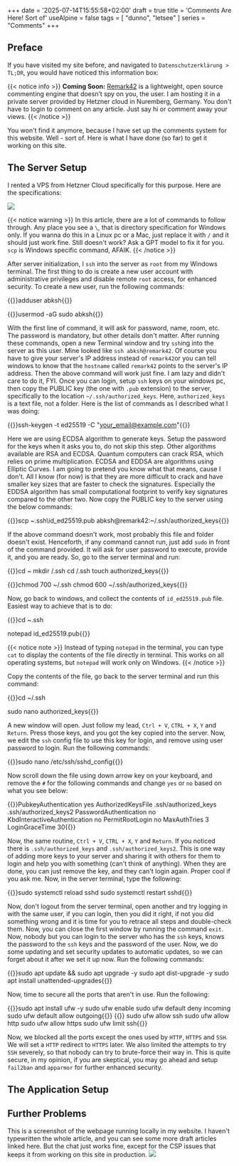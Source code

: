 +++
date = '2025-07-14T15:55:58+02:00'
draft = true
title = 'Comments Are Here! Sort of'
useAlpine = false
tags = [
    "dunno",
    "letsee"
]
series = "Comments"
+++

## Preface
If you have visited my site before, and navigated to `Datenschutzerklärung > TL;DR`, you would have noticed this information box:

{{< notice info >}}
**Coming Soon:** [Remark42](https://remark42.com/) is a lightweight, open source commenting engine that doesn’t spy on you, the user. I am hosting it in a private server provided by Hetzner cloud in Nuremberg, Germany. You don't have to login to comment on any article. Just say hi or comment away your views.
{{< /notice >}}

You won't find it anymore, because I have set up the comments system for this website. Well - sort of. Here is what I have done (so far) to get it working on this site.

## The Server Setup

I rented a VPS from Hetzner Cloud specifically for this purpose. Here are the specifications:

![](/images/hetzner.png)

{{< notice warning >}}
In this article, there are a lot of commands to follow through. Any place you see a `\`, that is directory specification for Windows only. If you wanna do this in a Linux pc or a Mac, just replace it with `/` and it should just work fine. Still doesn't work? Ask a GPT model to fix it for you. `scp` is Windows specific command, AFAIK.
{{< /notice >}}

After server initialization, I `ssh` into the server as `root` from my Windows terminal. The first thing to do is create a new user account with administrative privileges and disable remote `root` access, for enhanced security. To create a new user, run the following commands:

{{<highlight text>}}adduser abksh{{</highlight>}}

{{<highlight text>}}usermod -aG sudo abksh{{</highlight>}}

With the first line of command, it will ask for password, name, room, etc. The password is mandatory, but other details don't matter. After running these commands, open a new Terminal window and try `ssh`ing into the server as this user. Mine looked like `ssh abksh@remark42`. Of course you have to give your server's IP address instead of `remark42`or you can tell windows to know that the `hostname` called `remark42` points to the server's IP address. Then the above command will work just fine. I am lazy and didn't care to do it, FYI. Once you can login, setup `ssh` keys on your windows pc, then copy the PUBLIC key (the one with `.pub` extension) to the server, specifically to the location `~/.ssh/authorized_keys`. Here, `authorized_keys` is a text file, not a folder. Here is the list of commands as I described what I was doing:

{{<highlight text>}}ssh-keygen -t ed25519 -C "your_email@example.com"{{</highlight>}}

Here we are using ECDSA algorithm to generate keys. Setup the password for the keys when it asks you to, do not skip this step. Other algorithms available are RSA and ECDSA. Quantum computers can crack RSA, which relies on prime multiplication. ECDSA and EDDSA are algorithms using Elliptic Curves. I am going to pretend you know what that means, cause I don't. All I know (for now) is that they are more difficult to crack and have smaller key sizes that are faster to check the signatures. Especially the EDDSA algorithm has small computational footprint to verify key signatures compared to the other two. Now copy the PUBLIC key to the server using the below commands:

{{<highlight text>}}scp ~\.ssh\id_ed25519.pub abksh@remark42:~/.ssh/authorized_keys{{</highlight>}}

If the above command doesn't work, most probably this file and folder doesn't exist. Henceforth, if any command cannot run, just add `sudo` in front of the command provided. It will ask for user password to execute, provide it, and you are ready. So, go to the server terminal and run:

{{<highlight text>}}cd ~
mkdir /.ssh
cd /.ssh
touch authorized_keys{{</highlight>}}

{{<highlight text>}}chmod 700 ~/.ssh
chmod 600 ~/.ssh/authorized_keys{{</highlight>}}

Now, go back to windows, and collect the contents of `id_ed25519.pub` file. Easiest way to achieve that is to do:

{{<highlight text>}}cd ~\.ssh

notepad id_ed25519.pub{{</highlight>}}

{{< notice note >}}
Instead of typing `notepad` in the terminal, you can type `cat` to display the contents of the file directly in terminal. This works on all operating systems, but `notepad` will work only on Windows.
{{< /notice >}}

Copy the contents of the file, go back to the server terminal and run this command:

{{<highlight text>}}cd ~/.ssh

sudo nano authorized_keys{{</highlight>}}

A new window will open. Just follow my lead, `Ctrl + V`, `CTRL + X`, `Y` and `Return`. Press those keys, and you got the key copied into the server. Now, we edit the `ssh` config file to use this key for login, and remove using user password to login. Run the following commands:

{{<highlight text>}}sudo nano /etc/ssh/sshd_config{{</highlight>}}

Now scroll down the file using down arrow key on your keyboard, and remove the `#` for the following commands and change `yes` or `no` based on what you see below:

{{<highlight text>}}PubkeyAuthentication yes
AuthorizedKeysFile .ssh/authorized_keys .ssh/authorized_keys2
PasswordAuthentication no
KbdInteractiveAuthentication no
PermitRootLogin no
MaxAuthTries 3
LoginGraceTime 30{{</highlight>}}

Now, the same routine, `Ctrl + V`, `CTRL + X`, `Y` and `Return`. If you noticed there is `.ssh/authorized_keys` and `.ssh/authorized_keys2`. This is one way of adding more keys to your server and sharing it with others for them to login and help you with something (can't think of anything). When they are done, you can just remove the key, and they can't login again. Proper cool if you ask me. Now, in the server terminal, type the following:

{{<highlight text>}}sudo systemctl reload sshd
sudo systemctl restart sshd{{</highlight>}}

Now, don't logout from the server terminal, open another and try logging in with the same user, if you can login, then you did it right, if not you did something wrong and it is time for you to retrace all steps and double-check them. Now, you can close the first window by running the command `exit`. Now, nobody but you can login to the server who has the `ssh` keys, knows the password to the `ssh` keys and the password of the user. Now, we do some updating and set security updates to automatic updates, so we can forget about it after we set it up now. Run the following commands:

{{<highlight text>}}sudo apt update && sudo apt upgrade -y
sudo apt dist-upgrade -y
sudo apt install unattended-upgrades{{</highlight>}}

Now, time to secure all the ports that aren't in use. Run the following:

{{<highlight text>}}sudo apt install ufw -y
sudo ufw enable
sudo ufw default deny incoming
sudo ufw default allow outgoing{{</highlight>}}
{{<highlight text>}}
sudo ufw allow ssh
sudo ufw allow http
sudo ufw allow https
sudo ufw limit ssh{{</highlight>}}

Now, we blocked all the ports except the ones used by `HTTP`, `HTTPS` and `SSH`. We will set a `HTTP` redirect to `HTTPS` later. We also limited the attempts to try `SSH` severely, so that nobody can try to brute-force their way in. This is quite secure, in my opinion, if you are skeptical, you may go ahead and setup `fail2ban` and `apparmor` for further enhanced security.

## The Application Setup

## Further Problems
This is a screenshot of the webpage running locally in my website. I haven't typewritten the whole article, and you can see some more draft articles linked here. But the chat just works fine, except for the CSP issues that keeps it from working on this site in production.
![](/images/commet-box-render.png)